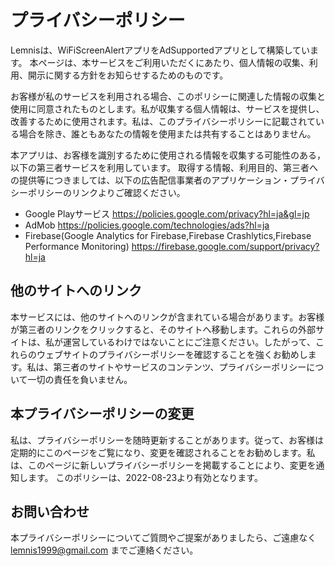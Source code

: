 # プライバシーポリシー

Lemnisは、WiFiScreenAlertアプリをAdSupportedアプリとして構築しています。
本ページは、本サービスをご利用いただくにあたり、個人情報の収集、利用、開示に関する方針をお知らせするためのものです。

お客様が私のサービスを利用される場合、このポリシーに関連した情報の収集と使用に同意されたものとします。私が収集する個人情報は、サービスを提供し、改善するために使用されます。私は、このプライバシーポリシーに記載されている場合を除き、誰ともあなたの情報を使用または共有することはありません。

本アプリは、お客様を識別するために使用される情報を収集する可能性のある，以下の第三者サービスを利用しています。
取得する情報、利用目的、第三者への提供等につきましては、以下の広告配信事業者のアプリケーション・プライバシーポリシーのリンクよりご確認ください。

* Google Playサービス
https://policies.google.com/privacy?hl=ja&gl=jp
* AdMob
https://policies.google.com/technologies/ads?hl=ja
* Firebase(Google Analytics for Firebase,Firebase Crashlytics,Firebase Performance Monitoring) https://firebase.google.com/support/privacy?hl=ja

## 他のサイトへのリンク
本サービスには、他のサイトへのリンクが含まれている場合があります。お客様が第三者のリンクをクリックすると、そのサイトへ移動します。これらの外部サイトは、私が運営しているわけではないことにご注意ください。したがって、これらのウェブサイトのプライバシーポリシーを確認することを強くお勧めします。私は、第三者のサイトやサービスのコンテンツ、プライバシーポリシーについて一切の責任を負いません。


## 本プライバシーポリシーの変更
私は、プライバシーポリシーを随時更新することがあります。従って、お客様は定期的にこのページをご覧になり、変更を確認されることをお勧めします。私は、このページに新しいプライバシーポリシーを掲載することにより、変更を通知します。
このポリシーは、2022-08-23より有効となります。

## お問い合わせ
本プライバシーポリシーについてご質問やご提案がありましたら、ご遠慮なく lemnis1999@gmail.com までご連絡ください。
